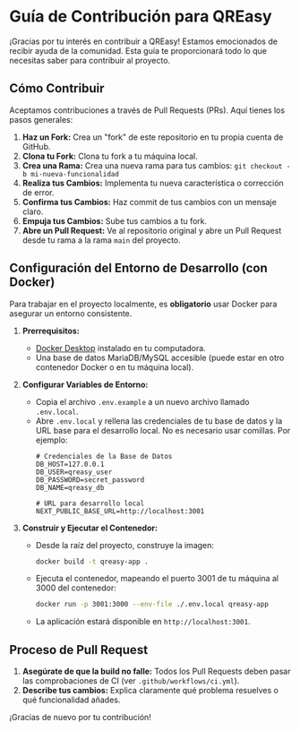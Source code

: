 # Guía de Contribución para QREasy

¡Gracias por tu interés en contribuir a QREasy! Estamos emocionados de recibir ayuda de la comunidad. Esta guía te proporcionará todo lo que necesitas saber para contribuir al proyecto.

## Cómo Contribuir

Aceptamos contribuciones a través de Pull Requests (PRs). Aquí tienes los pasos generales:

1.  **Haz un Fork:** Crea un "fork" de este repositorio en tu propia cuenta de GitHub.
2.  **Clona tu Fork:** Clona tu fork a tu máquina local.
3.  **Crea una Rama:** Crea una nueva rama para tus cambios: `git checkout -b mi-nueva-funcionalidad`
4.  **Realiza tus Cambios:** Implementa tu nueva característica o corrección de error.
5.  **Confirma tus Cambios:** Haz commit de tus cambios con un mensaje claro.
6.  **Empuja tus Cambios:** Sube tus cambios a tu fork.
7.  **Abre un Pull Request:** Ve al repositorio original y abre un Pull Request desde tu rama a la rama `main` del proyecto.

## Configuración del Entorno de Desarrollo (con Docker)

Para trabajar en el proyecto localmente, es **obligatorio** usar Docker para asegurar un entorno consistente.

1.  **Prerrequisitos:**
    *   [Docker Desktop](https://www.docker.com/products/docker-desktop/) instalado en tu computadora.
    *   Una base de datos MariaDB/MySQL accesible (puede estar en otro contenedor Docker o en tu máquina local).

2.  **Configurar Variables de Entorno:**
    *   Copia el archivo `.env.example` a un nuevo archivo llamado `.env.local`.
    *   Abre `.env.local` y rellena las credenciales de tu base de datos y la URL base para el desarrollo local. No es necesario usar comillas. Por ejemplo:
        ```env
        # Credenciales de la Base de Datos
        DB_HOST=127.0.0.1
        DB_USER=qreasy_user
        DB_PASSWORD=secret_password
        DB_NAME=qreasy_db

        # URL para desarrollo local
        NEXT_PUBLIC_BASE_URL=http://localhost:3001
        ```

3.  **Construir y Ejecutar el Contenedor:**
    *   Desde la raíz del proyecto, construye la imagen:
        ```bash
        docker build -t qreasy-app .
        ```
    *   Ejecuta el contenedor, mapeando el puerto 3001 de tu máquina al 3000 del contenedor:
        ```bash
        docker run -p 3001:3000 --env-file ./.env.local qreasy-app
        ```
    *   La aplicación estará disponible en `http://localhost:3001`.

## Proceso de Pull Request

1.  **Asegúrate de que la build no falle:** Todos los Pull Requests deben pasar las comprobaciones de CI (ver `.github/workflows/ci.yml`).
2.  **Describe tus cambios:** Explica claramente qué problema resuelves o qué funcionalidad añades.

¡Gracias de nuevo por tu contribución!
